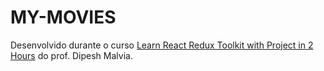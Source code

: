 # MY-MOVIES

Desenvolvido durante o curso [Learn React Redux Toolkit with Project in 2 Hours](https://www.youtube.com/watch?v=2kL28Qyw9-0) do prof. Dipesh Malvia.

